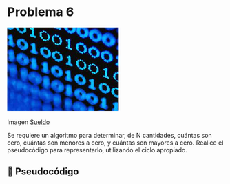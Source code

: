 # Problema 6 
![problema1](../Imagenes/images.jpg)

Imagen [Sueldo](https://th.bing.com/th/id/R.dbb383279d5aa8a4a43a695cb6ea8f0d?rik=%2bgZGY8QNC2CAKA&riu=http%3a%2f%2fwww.on-school.com%2fblog%2fwp-content%2fuploads%2f2019%2f11%2f75154480-675-5000-ilustraci%c3%b3n-que-representa-el-mont%c3%b3n-de-dinero-billetes-y-monedas-ideal-para-materiales-instituci1.jpg&ehk=4V1YTPYuKCvJxXT%2bajTkInP1JgK0fk4NDRXnlmmHEaY%3d&risl=&pid=ImgRaw&r=0)

Se requiere un algoritmo para determinar, de N cantidades, cuántas son cero, cuántas son menores a cero, y cuántas son mayores a cero. Realice el pseudocódigo para representarlo, utilizando el ciclo apropiado.

## 📝 Pseudocódigo
```